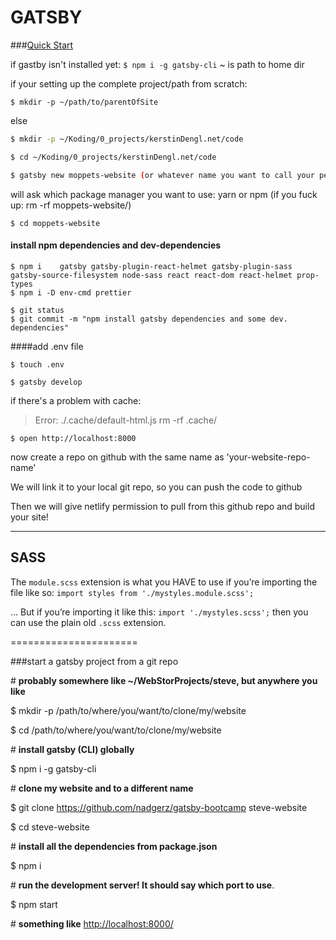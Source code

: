 # GATSBY


###[Quick Start](https://www.gatsbyjs.org/docs/quick-start)

if gastby isn't installed yet: 
``` $ npm i -g gatsby-cli ```
~ is path to home dir

if your setting up the complete project/path from scratch:
```
$ mkdir -p ~/path/to/parentOfSite

```

else
```bash
$ mkdir -p ~/Koding/0_projects/kerstinDengl.net/code

$ cd ~/Koding/0_projects/kerstinDengl.net/code

$ gatsby new moppets-website (or whatever name you want to call your personal website)
```
will ask which package manager you want to use: 
yarn or npm
(if you fuck up: rm -rf moppets-website/)

```
$ cd moppets-website
```
#### install npm dependencies and dev-dependencies
```
$ npm i    gatsby gatsby-plugin-react-helmet gatsby-plugin-sass gatsby-source-filesystem node-sass react react-dom react-helmet prop-types
$ npm i -D env-cmd prettier

$ git status
$ git commit -m "npm install gatsby dependencies and some dev. dependencies" 
````
####add .env file
```
$ touch .env
```

```
$ gatsby develop
```
if there's a problem with cache:
>Error: ./.cache/default-html.js
rm -rf .cache/

```
$ open http://localhost:8000
```

now create a repo on github with the same name as 'your-website-repo-name'

We will link it to your local git repo, so you can push the code to github

Then we will give netlify permission to pull from this github repo and build your site!

----------------------

## SASS

The `module.scss` extension is what you HAVE to use if you’re importing the file like so: `import styles from './mystyles.module.scss';`

… But if you’re importing it like this: `import './mystyles.scss';` then you can use the plain old `.scss` extension.



======================

###start a gatsby project from a git repo

\# **probably somewhere like ~/WebStorProjects/steve, but anywhere you like**

$ mkdir -p /path/to/where/you/want/to/clone/my/website

$ cd /path/to/where/you/want/to/clone/my/website


\# **install gatsby (CLI) globally**

$ npm i -g gatsby-cli


\# **clone my website and to a different name**

$ git clone https://github.com/nadgerz/gatsby-bootcamp steve-website

$ cd steve-website



\# **install all the dependencies from package.json**

$ npm i



\# **run the development server! It should say which port to use**.

$ npm start

\# **something like** <http://localhost:8000/>




